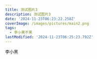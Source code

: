 ```yaml
---
title: 测试图片3
description: 测试图片3
date: '2024-11-23T06:23:22.258Z'
coverImage: /images/pictures/main2.png
tags:
  - 李小黑不黑
lastModified: '2024-11-23T06:25:23.792Z'
---
```

李小黑
